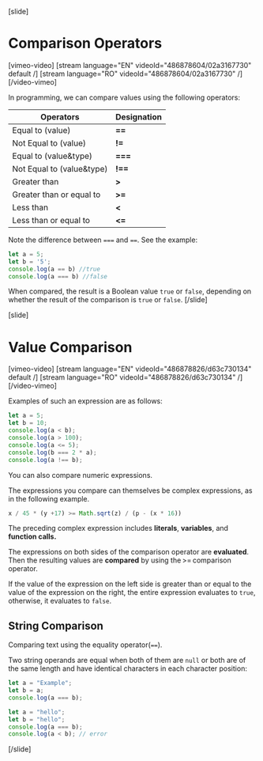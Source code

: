 [slide]
# Comparison Operators

[vimeo-video]
[stream language="EN" videoId="486878604/02a3167730" default /]
[stream language="RO" videoId="486878604/02a3167730"  /]
[/video-vimeo]

In programming, we can compare values using the following operators:

|Operators|Designation|
|---------|-----------|
| Equal to (value) |   **==** |
| Not Equal to (value) |   **!=** |
| Equal to (value&type) |   **===** |
| Not Equal to (value&type) |   **!==** |
| Greater than |   **>** |
| Greater than or equal to |   **>=** |
| Less than |   **<** |
| Less than or equal to |   **<=** |

Note the difference between `===` and `==`.
See the example:
```js live
let a = 5;
let b = '5';
console.log(a == b) //true
console.log(a === b) //false
```

When compared, the result is a Boolean value `true` or `false`, depending on whether the result of the comparison is `true` or `false`.
[/slide]

[slide]
# Value Comparison

[vimeo-video]
[stream language="EN" videoId="486878826/d63c730134" default /]
[stream language="RO" videoId="486878826/d63c730134"  /]
[/video-vimeo]

Examples of such an expression are as follows:
```js live
let a = 5;
let b = 10;
console.log(a < b);
console.log(a > 100);
console.log(a <= 5);
console.log(b === 2 * a);
console.log(a !== b);
```

You can also compare numeric expressions. 

The expressions you compare can themselves be complex expressions, as in the following example.

```js
x / 45 * (y +17) >= Math.sqrt(z) / (p - (x * 16))
```

The preceding complex expression includes **literals**, **variables**, and **function calls.** 

The expressions on both sides of the comparison operator are **evaluated**. Then the resulting values are **compared** by using the >= comparison operator. 

If the value of the expression on the left side is greater than or equal to the value of the expression on the right, the entire expression evaluates to `true`, otherwise, it evaluates to `false`.

## String Comparison
Comparing text using the equality operator(`==`).

Two string operands are equal when both of them are `null` or both are of the same length and have identical characters in each character position:
```js live
let a = "Examplе";
let b = a;
console.log(a === b);
```

```js
let a = "hello";
let b = "hello";
console.log(a === b);
console.log(a < b); // error
```
[/slide]
